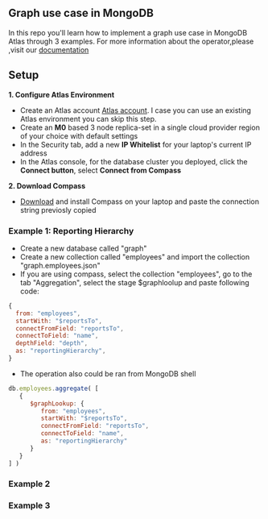 ## Graph use case in MongoDB 

In this repo you'll learn how to implement a graph use case in MongoDB Atlas through 3 examples. For more information about the operator,please ,visit our [documentation](https://www.mongodb.com/docs/manual/reference/operator/aggregation/graphLookup/) 

## Setup

__1. Configure Atlas Environment__
* Create an Atlas account [Atlas account](http://cloud.mongodb.com). I case you can use an existing Atlas environment you can skip this step.
* Create an __M0__ based 3 node replica-set in a single cloud provider region of your choice with default settings
* In the Security tab, add a new __IP Whitelist__ for your laptop's current IP address
* In the Atlas console, for the database cluster you deployed, click the __Connect button__, select __Connect from Compass__

__2. Download Compass__
* [Download](https://www.mongodb.com/download-center/compass) and install Compass on your laptop and paste the connection string previosly copied

<h3>Example 1: Reporting Hierarchy</h3>

* Create a new database called "graph"
* Create a new collection called "employees" and import the collection "graph.employees.json"
* If you are using compass, select the collection "employees", go to the tab "Aggregation", select the stage $graphloolup and paste following code:

```js
{
  from: "employees",
  startWith: "$reportsTo",
  connectFromField: "reportsTo",
  connectToField: "name",
  depthField: "depth",
  as: "reportingHierarchy",
}
```
* The operation also could be ran from MongoDB shell

```js
db.employees.aggregate( [
   {
      $graphLookup: {
         from: "employees",
         startWith: "$reportsTo",
         connectFromField: "reportsTo",
         connectToField: "name",
         as: "reportingHierarchy"
      }
   }
] )
```

<h3>Example 2</h3>

<h3>Example 3</h3>
